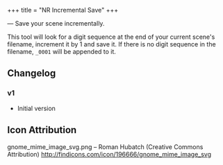 +++
title = "NR Incremental Save"
+++

&mdash; Save your scene incrementally.

This tool will look for a digit sequence at the end of your current scene's
filename, increment it by 1 and save it. If there is no digit sequence in
the filename, `_0001` will be appended to it.

## Changelog

### v1

* Initial version

## Icon Attribution

gnome_mime_image_svg.png &ndash; Roman Hubatch (Creative Commons Attribution) http://findicons.com/icon/196666/gnome_mime_image_svg
